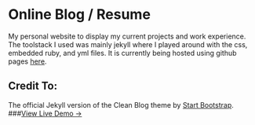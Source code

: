 # Online Blog / Resume
My personal website to display my current projects and work experience. The toolstack I used was mainly jekyll where I played around with the css, embedded ruby, and yml files. It is currently being hosted using github pages [here](http://joshfermin.github.io). 


## Credit To:
The official Jekyll version of the Clean Blog theme by [Start Bootstrap](http://startbootstrap.com/).
###[View Live Demo &rarr;](http://ironsummitmedia.github.io/startbootstrap-clean-blog-jekyll/)
